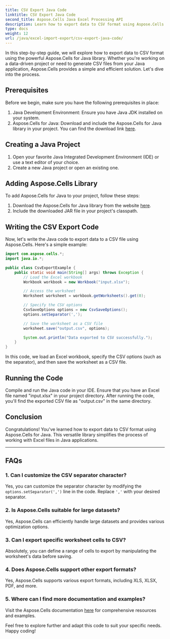 ```yaml
---
title: CSV Export Java Code
linktitle: CSV Export Java Code
second_title: Aspose.Cells Java Excel Processing API
description: Learn how to export data to CSV format using Aspose.Cells for Java. Step-by-step guide with source code for seamless CSV export.
type: docs
weight: 12
url: /java/excel-import-export/csv-export-java-code/
---
```



In this step-by-step guide, we will explore how to export data to CSV format using the powerful Aspose.Cells for Java library. Whether you're working on a data-driven project or need to generate CSV files from your Java application, Aspose.Cells provides a simple and efficient solution. Let's dive into the process.

## Prerequisites

Before we begin, make sure you have the following prerequisites in place:

1. Java Development Environment: Ensure you have Java JDK installed on your system.
2. Aspose.Cells for Java: Download and include the Aspose.Cells for Java library in your project. You can find the download link [here](https://releases.aspose.com/cells/java/).

## Creating a Java Project

1. Open your favorite Java Integrated Development Environment (IDE) or use a text editor of your choice.
2. Create a new Java project or open an existing one.

## Adding Aspose.Cells Library

To add Aspose.Cells for Java to your project, follow these steps:

1. Download the Aspose.Cells for Java library from the website [here](https://releases.aspose.com/cells/java/).
2. Include the downloaded JAR file in your project's classpath.

## Writing the CSV Export Code

Now, let's write the Java code to export data to a CSV file using Aspose.Cells. Here's a simple example:

```java
import com.aspose.cells.*;
import java.io.*;

public class CsvExportExample {
    public static void main(String[] args) throws Exception {
        // Load the Excel workbook
        Workbook workbook = new Workbook("input.xlsx");

        // Access the worksheet
        Worksheet worksheet = workbook.getWorksheets().get(0);

        // Specify the CSV options
        CsvSaveOptions options = new CsvSaveOptions();
        options.setSeparator(',');

        // Save the worksheet as a CSV file
        worksheet.save("output.csv", options);

        System.out.println("Data exported to CSV successfully.");
    }
}
```

In this code, we load an Excel workbook, specify the CSV options (such as the separator), and then save the worksheet as a CSV file.

## Running the Code

Compile and run the Java code in your IDE. Ensure that you have an Excel file named "input.xlsx" in your project directory. After running the code, you'll find the exported CSV file as "output.csv" in the same directory.

## Conclusion

Congratulations! You've learned how to export data to CSV format using Aspose.Cells for Java. This versatile library simplifies the process of working with Excel files in Java applications.

---

## FAQs

### 1. Can I customize the CSV separator character?
   Yes, you can customize the separator character by modifying the `options.setSeparator(',')` line in the code. Replace `','` with your desired separator.

### 2. Is Aspose.Cells suitable for large datasets?
   Yes, Aspose.Cells can efficiently handle large datasets and provides various optimization options.

### 3. Can I export specific worksheet cells to CSV?
   Absolutely, you can define a range of cells to export by manipulating the worksheet's data before saving.

### 4. Does Aspose.Cells support other export formats?
   Yes, Aspose.Cells supports various export formats, including XLS, XLSX, PDF, and more.

### 5. Where can I find more documentation and examples?
   Visit the Aspose.Cells documentation [here](https://reference.aspose.com/cells/java/) for comprehensive resources and examples.

Feel free to explore further and adapt this code to suit your specific needs. Happy coding!
